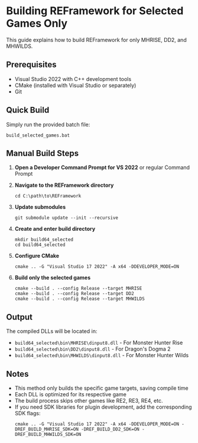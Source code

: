 # Building REFramework for Selected Games Only

This guide explains how to build REFramework for only MHRISE, DD2, and MHWILDS.

## Prerequisites

- Visual Studio 2022 with C++ development tools
- CMake (installed with Visual Studio or separately)
- Git

## Quick Build

Simply run the provided batch file:
```batch
build_selected_games.bat
```

## Manual Build Steps

1. **Open a Developer Command Prompt for VS 2022** or regular Command Prompt

2. **Navigate to the REFramework directory**
   ```batch
   cd C:\path\to\REFramework
   ```

3. **Update submodules**
   ```batch
   git submodule update --init --recursive
   ```

4. **Create and enter build directory**
   ```batch
   mkdir build64_selected
   cd build64_selected
   ```

5. **Configure CMake**
   ```batch
   cmake .. -G "Visual Studio 17 2022" -A x64 -DDEVELOPER_MODE=ON
   ```

6. **Build only the selected games**
   ```batch
   cmake --build . --config Release --target MHRISE
   cmake --build . --config Release --target DD2
   cmake --build . --config Release --target MHWILDS
   ```

## Output

The compiled DLLs will be located in:
- `build64_selected\bin\MHRISE\dinput8.dll` - For Monster Hunter Rise
- `build64_selected\bin\DD2\dinput8.dll` - For Dragon's Dogma 2
- `build64_selected\bin\MHWILDS\dinput8.dll` - For Monster Hunter Wilds

## Notes

- This method only builds the specific game targets, saving compile time
- Each DLL is optimized for its respective game
- The build process skips other games like RE2, RE3, RE4, etc.
- If you need SDK libraries for plugin development, add the corresponding SDK flags:
  ```batch
  cmake .. -G "Visual Studio 17 2022" -A x64 -DDEVELOPER_MODE=ON -DREF_BUILD_MHRISE_SDK=ON -DREF_BUILD_DD2_SDK=ON -DREF_BUILD_MHWILDS_SDK=ON
  ```